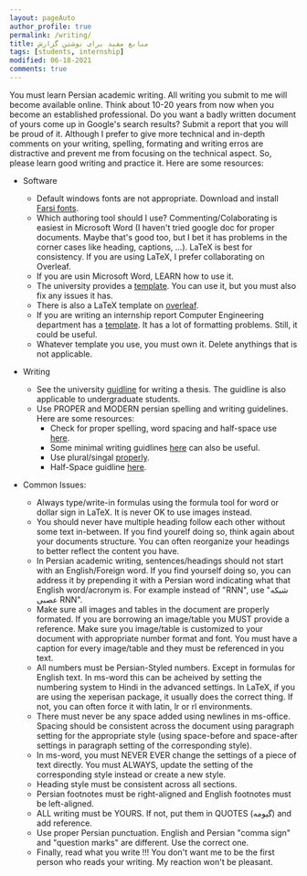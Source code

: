 ```yaml
---
layout: pageAuto
author_profile: true
permalink: /writing/
title: منابع مفید برای نوشتن گزارش
tags: [students, internship]
modified: 06-18-2021
comments: true
---
```

You must learn Persian academic writing. All writing you submit to me will become available online. Think about 10-20 years from now when you become an established professional. Do you want a badly written document of yours come up in Google's search results? Submit a report that you will be proud of it. Although I prefer to give more technical and in-depth comments on your writing, spelling, formating and writing erros are distractive and prevent me from focusing on the technical aspect. So, please learn good writing and practice it. Here are some resources:
- Software
    - Default windows fonts are not appropriate. Download and install [Farsi fonts](https://soft98.ir/graphic/font/2642-%D9%81%D9%88%D9%86%D8%AA-%D9%81%D8%A7%D8%B1%D8%B3%DB%8C.html).
    - Which authoring tool should I use? Commenting/Colaborating is easiest in Microsoft Word (I haven't tried google doc for proper documents. Maybe that's good too, but I bet it has problems in the corner cases like heading, captions, ...). LaTeX is best for consistency. If you are using LaTeX, I prefer collaborating on Overleaf.
    - If you are usin Microsoft Word, LEARN how to use it.
    - The university provides a [template](http://pga.iust.ac.ir/page/6638/%D8%A7%D9%84%DA%AF%D9%88-_YW_PAR_OPEN_Template_YW_PAR_CLOSE_). You can use it, but you must also fix any issues it has. 
    - There is also a LaTeX template on [overleaf](https://www.overleaf.com/latex/templates/thesis-for-iran-university-of-science-and-technology-pyn-nmh-bry-dnshgh-lm-wsnt-yrn/dmqfwdysjgmj).
    - If you are writing an internship report Computer Engineering department has a [template](http://ce.iust.ac.ir/files/dept_ce/files/final_Template_of_Internship.docx). It has a lot of formatting problems. Still, it could be useful.
    - Whatever template you use, you must own it. Delete anythings that is not applicable.
- Writing
    - See the university [guidline](http://campus2.iust.ac.ir/files/pga/pdf/rules/Guide/guide_to_writing_theses_final.pdf) for writing a thesis. The guidline is also applicable to undergraduate students.
    - Use PROPER and MODERN persian spelling and writing guidelines. Here are some resources:
        - Check for proper spelling, word spacing and half-space use [here](https://emla.virastaran.net/). 
        - Some minimal writing guidlines [here](https://virastaran.net/khat/) can also be useful.
        - Use plural/singal [properly](http://www.naasar.ir/persian-4/).
        - Half-Space guidline [here](https://utype.ir/blog/%D9%86%DB%8C%D9%85-%D9%81%D8%A7%D8%B5%D9%84%D9%87-%D9%81%D8%A7%D8%B1%D8%B3%DB%8C/).

- Common Issues:
    - Always type/write-in formulas using the formula tool for word or dollar sign in LaTeX. It is never OK to use images instead.
    - You should never have multiple heading follow each other without some text in-between. If you find yourelf doing so, think again about your documents structure. You can often reorganize your headings to better reflect the content you have.
    - In Persian academic writing, sentences/headings should not start with an English/Foreign word. If you find yourself doing so, you can address it by prepending it with a Persian word indicating what that English word/acronym is. For example instead of "RNN", use "شبکه عصبی RNN".
    - Make sure all images and tables in the document are properly formated. If you are borrowing an image/table you MUST provide a reference. Make sure you image/table is customized to your document with appropriate number format and font. You must have a caption for every image/table and they must be referenced in you text. 
    - All numbers must be Persian-Styled numbers. Except in formulas for English text. In ms-word this can be acheived by setting the numbering system to Hindi in the advanced settings. In LaTeX, if you are using the xeperisan package, it usually does the correct thing. If not, you can often force it with latin, lr or rl environments.
    - There must never be any space added using newlines in ms-office. Spacing should be consistent across the document using paragraph setting for the appropriate style (using space-before and space-after settings in paragraph setting of the corresponding style).
    - In ms-word, you must NEVER EVER change the settings of a piece of text directly. You must ALWAYS, update the setting of the corresponding style instead or create a new style.
    - Heading style must be consistent across all sections.
    - Persian footnotes must be right-aligned and English footnotes must be left-aligned.
    - ALL writing must be YOURS. If not, put them in QUOTES (گیومه) and add reference. 
    - Use proper Persian punctuation. English and Persian "comma sign" and "question marks" are different. Use the correct one.
    - Finally, read what you write !!! You don't want me to be the first person who reads your writing. My reaction won't be pleasant. 
